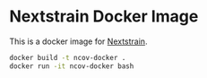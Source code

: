 # Nextstrain Docker Image

This is a docker image for [Nextstrain](https://github.com/nextstrain/ncov).

``` sh
docker build -t ncov-docker .
docker run -it ncov-docker bash
```

